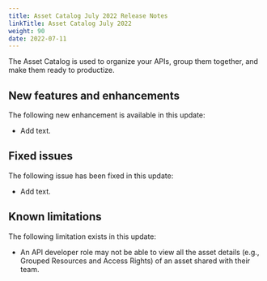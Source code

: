 ```yaml
---
title: Asset Catalog July 2022 Release Notes
linkTitle: Asset Catalog July 2022
weight: 90
date: 2022-07-11
---
```


The Asset Catalog is used to organize your APIs, group them together, and make them ready to productize.

## New features and enhancements

The following new  enhancement is available in this update:

* Add text.

## Fixed issues

The following issue has been fixed in this update:

* Add text.

## Known limitations

The following limitation exists in this update:

* An API developer role may not be able to view all the asset details (e.g., Grouped Resources and Access Rights) of an asset shared with their team.
